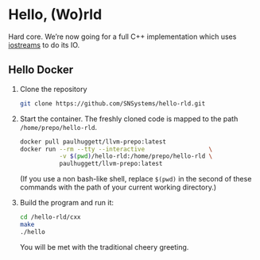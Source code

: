 # Hello, (Wo)rld

Hard core. We’re now going for a full C++ implementation which uses [iostreams](https://en.cppreference.com/w/cpp/io) to do its IO.


## Hello Docker

1. Clone the repository

    ~~~bash
    git clone https://github.com/SNSystems/hello-rld.git
    ~~~

1. Start the container. The freshly cloned code is mapped to the path `/home/prepo/hello-rld`.

    ~~~bash
    docker pull paulhuggett/llvm-prepo:latest
    docker run --rm --tty --interactive                  \
               -v $(pwd)/hello-rld:/home/prepo/hello-rld \
               paulhuggett/llvm-prepo:latest
    ~~~

    (If you use a non bash-like shell, replace `$(pwd)` in the second of these commands with the path of your current working directory.)

1. Build the program and run it:

    ~~~bash
    cd /hello-rld/cxx
    make
    ./hello
    ~~~
    
    You will be met with the traditional cheery greeting.
